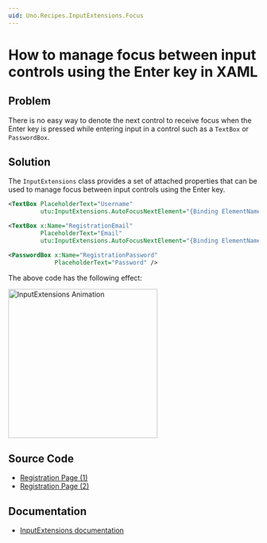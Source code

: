 ```yaml
---
uid: Uno.Recipes.InputExtensions.Focus
---
```


# How to manage focus between input controls using the Enter key in XAML

## Problem

There is no easy way to denote the next control to receive focus when the Enter key is pressed while entering input in a control such as a `TextBox` or `PasswordBox`.

## Solution

The `InputExtensions` class provides a set of attached properties that can be used to manage focus between input controls using the Enter key.

```xml
<TextBox PlaceholderText="Username"
         utu:InputExtensions.AutoFocusNextElement="{Binding ElementName=RegistrationEmail}" />

<TextBox x:Name="RegistrationEmail"
         PlaceholderText="Email"
         utu:InputExtensions.AutoFocusNextElement="{Binding ElementName=RegistrationPassword}" />

<PasswordBox x:Name="RegistrationPassword"
             PlaceholderText="Password" />
```

The above code has the following effect:

<img src="../assets/inputextensions-animated.gif" alt="InputExtensions Animation" width="300" />

## Source Code

- [Registration Page (1)](https://github.com/unoplatform/uno.chefs/blob/139edc9eab65b322e219efb7572583551c40ad32/Chefs/Views/RegistrationPage.xaml#L31)
- [Registration Page (2)](https://github.com/unoplatform/uno.chefs/blob/139edc9eab65b322e219efb7572583551c40ad32/Chefs/Views/RegistrationPage.xaml#L43)

## Documentation

- [InputExtensions documentation](xref:Toolkit.Helpers.InputExtensions)
